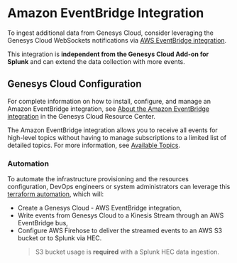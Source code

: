 # Amazon EventBridge Integration

To ingest additional data from Genesys Cloud, consider leveraging the Genesys Cloud WebSockets notifications via [AWS EventBridge integration](https://developer.genesys.cloud/notificationsalerts/notifications/event-bridge).

This integration is **independent from the Genesys Cloud Add-on for Splunk** and can extend the data collection with more events.

## Genesys Cloud Configuration
For complete information on how to install, configure, and manage an Amazon EventBridge integration, see [About the Amazon EventBridge integration](https://help.mypurecloud.com/?p=227937) in the Genesys Cloud Resource Center.

The Amazon EventBridge integration allows you to receive all events for high-level topics without having to manage subscriptions to a limited list of detailed topics. For more information, see [Available Topics](https://developer.genesys.cloud/notificationsalerts/notifications/available-topics).

### Automation
To automate the infrastructure provisioning and the resources configuration, DevOps engineers or system administrators can leverage this [terraform automation](https://splunk.github.io/terraform-genesyscloud-aws), which will:

- Create a Genesys Cloud - AWS EventBridge integration,
- Write events from Genesys Cloud to a Kinesis Stream through an AWS EventBridge bus,
- Configure AWS Firehose to deliver the streamed events to an AWS S3 bucket or to Splunk via HEC.
  > S3 bucket usage is **required** with a Splunk HEC data ingestion.
